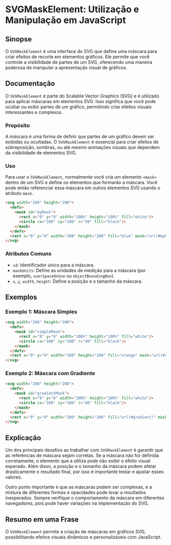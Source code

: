 <!--
Meta Description: # SVGMaskElement: Utilização e Manipulação em JavaScript ## Sinopse O `SVGMaskElement` é uma interface do SVG que define uma máscara para criar efeito...
Meta Keywords: svg, máscara, 200, 100, mask
-->

# SVGMaskElement: Utilização e Manipulação em JavaScript

## Sinopse
O `SVGMaskElement` é uma interface do SVG que define uma máscara para criar efeitos de recorte em elementos gráficos. Ele permite que você controle a visibilidade de partes de um SVG, oferecendo uma maneira poderosa de manipular a apresentação visual de gráficos.

## Documentação
O `SVGMaskElement` é parte do Scalable Vector Graphics (SVG) e é utilizado para aplicar máscaras em elementos SVG. Isso significa que você pode ocultar ou exibir partes de um gráfico, permitindo criar efeitos visuais interessantes e complexos.

### Propósito
A máscara é uma forma de definir que partes de um gráfico devem ser exibidas ou ocultadas. O `SVGMaskElement` é essencial para criar efeitos de sobreposição, sombras, ou até mesmo animações visuais que dependem da visibilidade de elementos SVG.

### Uso
Para usar o `SVGMaskElement`, normalmente você cria um elemento `<mask>` dentro de um SVG e define os elementos que formarão a máscara. Você pode então referenciar essa máscara em outros elementos SVG usando o atributo `mask`.

```html
<svg width="200" height="200">
  <defs>
    <mask id="myMask">
      <rect x="0" y="0" width="100%" height="100%" fill="white"/>
      <circle cx="100" cy="100" r="50" fill="black"/>
    </mask>
  </defs>
  <rect x="0" y="0" width="200" height="200" fill="blue" mask="url(#myMask)"/>
</svg>
```

### Atributos Comuns
- `id`: Identificador único para a máscara.
- `maskUnits`: Define as unidades de medição para a máscara (por exemplo, `userSpaceOnUse` ou `objectBoundingBox`).
- `x`, `y`, `width`, `height`: Define a posição e o tamanho da máscara.

## Exemplos
### Exemplo 1: Máscara Simples
```html
<svg width="200" height="200">
  <defs>
    <mask id="simpleMask">
      <rect x="0" y="0" width="100%" height="100%" fill="white"/>
      <circle cx="100" cy="100" r="40" fill="black"/>
    </mask>
  </defs>
  <rect x="0" y="0" width="200" height="200" fill="orange" mask="url(#simpleMask)"/>
</svg>
```

### Exemplo 2: Máscara com Gradiente
```html
<svg width="200" height="200">
  <defs>
    <mask id="gradientMask">
      <rect x="0" y="0" width="100%" height="100%" fill="white"/>
      <circle cx="100" cy="100" r="40" fill="black"/>
    </mask>
  </defs>
  <rect x="0" y="0" width="200" height="200" fill="url(#gradient)" mask="url(#gradientMask)"/>
</svg>
```

## Explicação
Um dos principais desafios ao trabalhar com `SVGMaskElement` é garantir que as referências de máscara sejam corretas. Se a máscara não for definida corretamente, o elemento que a utiliza pode não exibir o efeito visual esperado. Além disso, a posição e o tamanho da máscara podem afetar drasticamente o resultado final, por isso é importante testar e ajustar esses valores.

Outro ponto importante é que as máscaras podem ser complexas, e a mistura de diferentes formas e opacidades pode levar a resultados inesperados. Sempre verifique o comportamento da máscara em diferentes navegadores, pois pode haver variações na implementação do SVG.

## Resumo em uma Frase
O `SVGMaskElement` permite a criação de máscaras em gráficos SVG, possibilitando efeitos visuais dinâmicos e personalizáveis com JavaScript.